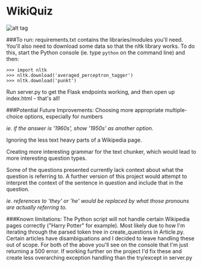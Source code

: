 # WikiQuiz

![alt tag](http://i.imgur.com/Bx7l18S.png)


###To run:
requirements.txt contains the libraries/modules you'll need. You'll also need to download some data so that the nltk library works. To do this, start the Python console (ie. type `python` on the command line) and then:

    >>> import nltk
    >>> nltk.download('averaged_perceptron_tagger')
    >>> nltk.download('punkt')

Run server.py to get the Flask endpoints working, and then open up index.html - that's all!

###Potential Future Improvements:
Choosing more appropriate multiple-choice options, especially for numbers

_ie. if the answer is '1960s', show '1950s' as another option._

Ignoring the less text heavy parts of a Wikipedia page.

Creating more interesting grammar for the text chunker, which would lead to more interesting question types.

Some of the questions presented currently lack context about what the question is referring to. A further version of this project would attempt to interpret the context of the sentence in question and include that in the question.

_ie. references to 'they' or 'he' would be replaced by what those pronouns are actually referring to._

###Known limitations:
The Python script will not handle certain Wikipedia pages correctly ("Harry Potter" for example). Most likely due to how I'm iterating through the parsed token tree in create_questions in Article.py. Certain articles have disambiguations and I decided to leave handling these out of scope. For both of the above you'll see on the console that I'm just returning a 500 error. If working further on the project I'd fix these and create less overarching exception handling than the try/except in server.py



